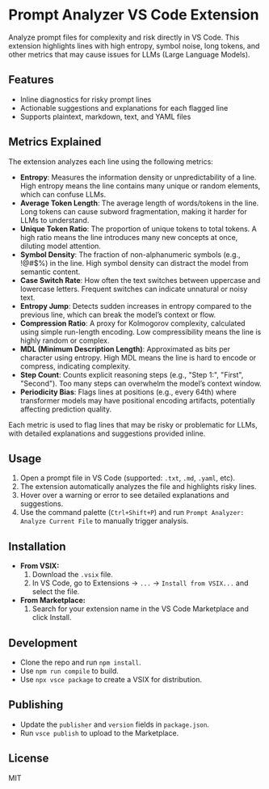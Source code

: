 # Prompt Analyzer VS Code Extension

Analyze prompt files for complexity and risk directly in VS Code. This extension highlights lines with high entropy, symbol noise, long tokens, and other metrics that may cause issues for LLMs (Large Language Models).


## Features
- Inline diagnostics for risky prompt lines
- Actionable suggestions and explanations for each flagged line
- Supports plaintext, markdown, text, and YAML files

## Metrics Explained
The extension analyzes each line using the following metrics:

- **Entropy**: Measures the information density or unpredictability of a line. High entropy means the line contains many unique or random elements, which can confuse LLMs.
- **Average Token Length**: The average length of words/tokens in the line. Long tokens can cause subword fragmentation, making it harder for LLMs to understand.
- **Unique Token Ratio**: The proportion of unique tokens to total tokens. A high ratio means the line introduces many new concepts at once, diluting model attention.
- **Symbol Density**: The fraction of non-alphanumeric symbols (e.g., !@#$%) in the line. High symbol density can distract the model from semantic content.
- **Case Switch Rate**: How often the text switches between uppercase and lowercase letters. Frequent switches can indicate unnatural or noisy text.
- **Entropy Jump**: Detects sudden increases in entropy compared to the previous line, which can break the model’s context or flow.
- **Compression Ratio**: A proxy for Kolmogorov complexity, calculated using simple run-length encoding. Low compressibility means the line is highly random or complex.
- **MDL (Minimum Description Length)**: Approximated as bits per character using entropy. High MDL means the line is hard to encode or compress, indicating complexity.
- **Step Count**: Counts explicit reasoning steps (e.g., "Step 1:", "First", "Second"). Too many steps can overwhelm the model’s context window.
- **Periodicity Bias**: Flags lines at positions (e.g., every 64th) where transformer models may have positional encoding artifacts, potentially affecting prediction quality.

Each metric is used to flag lines that may be risky or problematic for LLMs, with detailed explanations and suggestions provided inline.

## Usage
1. Open a prompt file in VS Code (supported: `.txt`, `.md`, `.yaml`, etc).
2. The extension automatically analyzes the file and highlights risky lines.
3. Hover over a warning or error to see detailed explanations and suggestions.
4. Use the command palette (`Ctrl+Shift+P`) and run `Prompt Analyzer: Analyze Current File` to manually trigger analysis.

## Installation
- **From VSIX:**
  1. Download the `.vsix` file.
  2. In VS Code, go to Extensions → `...` → `Install from VSIX...` and select the file.
- **From Marketplace:**
  1. Search for your extension name in the VS Code Marketplace and click Install.

## Development
- Clone the repo and run `npm install`.
- Use `npm run compile` to build.
- Use `npx vsce package` to create a VSIX for distribution.

## Publishing
- Update the `publisher` and `version` fields in `package.json`.
- Run `vsce publish` to upload to the Marketplace.

## License
MIT
